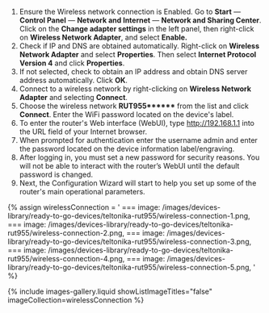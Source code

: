 1. Ensure the Wireless network connection is Enabled. Go to **Start** — **Control Panel** — **Network and Internet** — **Network and Sharing Center**. Click on the **Change adapter settings** in the left panel, then right-click on **Wireless Network Adapter**, and select **Enable.**
2. Check if IP and DNS are obtained automatically. Right-click on **Wireless Network Adapter** and select **Properties**. Then select **Internet Protocol Version 4** and click **Properties**.
3. If not selected, check to obtain an IP address and obtain DNS server address automatically. Click **OK**.
4. Connect to a wireless network by right-clicking on **Wireless Network Adapter** and selecting **Connect**.
5. Choose the wireless network <b>RUT955******</b> from the list and click **Connect**. Enter the WiFi password located on the device's label.
6. To enter the router's Web interface (WebUI), type http://192.168.1.1 into the URL field of your Internet browser.
7. When prompted for authentication enter the username admin and enter the password located on the device information label/engraving.	
8. After logging in, you must set a new password for security reasons. You will not be able to interact with the router’s WebUI until the default password is changed.
9. Next, the Configuration Wizard will start to help you set up some of the router's main operational parameters.

{% assign wirelessConnection = '
    ===
        image: /images/devices-library/ready-to-go-devices/teltonika-rut955/wireless-connection-1.png,
    ===
        image: /images/devices-library/ready-to-go-devices/teltonika-rut955/wireless-connection-2.png,
	===
        image: /images/devices-library/ready-to-go-devices/teltonika-rut955/wireless-connection-3.png,
    ===
        image: /images/devices-library/ready-to-go-devices/teltonika-rut955/wireless-connection-4.png,
    ===
        image: /images/devices-library/ready-to-go-devices/teltonika-rut955/wireless-connection-5.png,
'
%}

{% include images-gallery.liquid showListImageTitles="false" imageCollection=wirelessConnection %}
